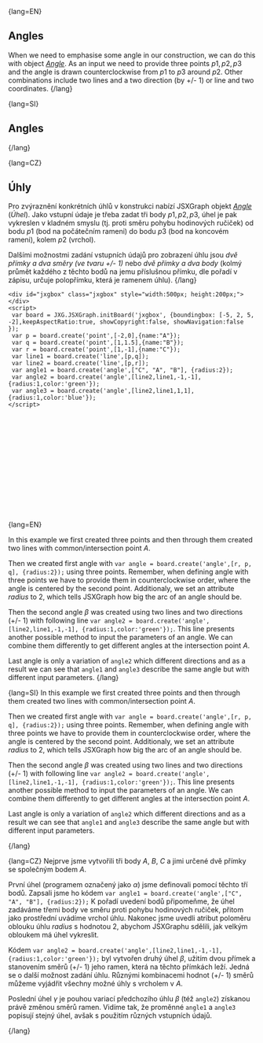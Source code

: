 {lang=EN}
## Angles

When we need to emphasise some angle in our construction, we can do this with object [_Angle_](https://jsxgraph.org/docs/symbols/Angle.html). 
As an input we need to provide three points $p1, p2, p3$ and the angle is drawn counterclockwise from $p1$ to $p3$ around $p2$. 
Other combinations include two lines and a two direction (by +/- 1) or line and two coordinates.
{/lang}

{lang=SI}
## Angles
{/lang}

{lang=CZ}
## Úhly

Pro zvýraznění konkrétních úhlů v konstrukci nabízí JSXGraph objekt [_Angle_](https://jsxgraph.org/docs/symbols/Angle.html) (*Úhel*). 
Jako vstupní údaje je třeba zadat tři body $p1, p2, p3$, úhel je pak vykreslen v kladném smyslu (tj. proti směru pohybu hodinových ručiček)
od bodu $p1$ (bod na počátečním rameni) do bodu $p3$ (bod na koncovém rameni), kolem $p2$ (vrchol). 

Dalšími možnostmi zadání vstupních údajů pro zobrazení úhlu jsou *dvě přímky a dva směry (ve tvaru +/- 1)* nebo *dvě přímky a dva body* 
(kolmý průmět každého z těchto bodů na jemu příslušnou přímku, dle pořadí v zápisu, určuje polopřímku, která je ramenem úhlu).
{/lang}

```JS
<div id="jxgbox" class="jxgbox" style="width:500px; height:200px;"></div>
<script>
 var board = JXG.JSXGraph.initBoard('jxgbox', {boundingbox: [-5, 2, 5, -2],keepAspectRatio:true, showCopyright:false, showNavigation:false });
 var p = board.create('point',[-2,0],{name:"A"});
 var q = board.create('point',[1,1.5],{name:"B"});
 var r = board.create('point',[1,-1],{name:"C"});
 var line1 = board.create('line',[p,q]);
 var line2 = board.create('line',[p,r]);
 var angle1 = board.create('angle',["C", "A", "B"], {radius:2});
 var angle2 = board.create('angle',[line2,line1,-1,-1], {radius:1,color:'green'});
 var angle3 = board.create('angle',[line2,line1,1,1], {radius:1,color:'blue'});
</script>
```

<div id="jxgbox" class="jxgbox" style="width:500px; height:200px;"></div>
<script>
 var board = JXG.JSXGraph.initBoard('jxgbox', {boundingbox: [-5, 2, 5, -2],keepAspectRatio:true, showCopyright:false, showNavigation:false });
 var p = board.create('point',[-2,0],{name:"A", fixed:true});
 var q = board.create('point',[1,1.5],{name:"B"});
 var r = board.create('point',[1,-1],{name:"C"});
 var line1 = board.create('line',[p,q]);
 var line2 = board.create('line',[p,r]);
 var angle1 = board.create('angle',["C", "A", "B"], {radius:2});
 var angle2 = board.create('angle',[line2,line1,-1,-1], {radius:1,color:'green'});
 var angle3 = board.create('angle',[line2,line1,1,1], {radius:1,color:'blue'});
</script>

{lang=EN}

In this example we first created three points and then through them created two lines with common/intersection point $A$. 

Then we created first angle with `var angle = board.create('angle',[r, p, q], {radius:2});` using three points. Remember, 
when defining angle with three points we have to provide them in counterclockwise order, where the angle is centered by the second point. Additionaly, we set an attribute
_radius_ to $2$, which tells JSXGraph how big the arc of an angle should be. 

Then the second angle $\beta$ was created using two lines and two directions (+/- 1) with following line
`var angle2 = board.create('angle',[line2,line1,-1,-1], {radius:1,color:'green'});`. This line presents another possible 
method to input the parameters of an angle. We can combine them differently to get different angles at the intersection point $A$.

Last angle is only a variation of `angle2` which different directions and as a result we can see that `angle1` and `angle3` 
describe the same angle but with different input parameters.
{/lang}

{lang=SI}
In this example we first created three points and then through them created two lines with common/intersection point $A$. 

Then we created first angle with `var angle = board.create('angle',[r, p, q], {radius:2});` using three points. Remember, 
when defining angle with three points we have to provide them in counterclockwise order, where the angle is centered by the second point. Additionaly, we set an attribute
_radius_ to $2$, which tells JSXGraph how big the arc of an angle should be. 

Then the second angle $\beta$ was created using two lines and two directions (+/- 1) with following line
`var angle2 = board.create('angle',[line2,line1,-1,-1], {radius:1,color:'green'});`. This line presents another possible 
method to input the parameters of an angle. We can combine them differently to get different angles at the intersection point $A$.

Last angle is only a variation of `angle2` which different directions and as a result we can see that `angle1` and `angle3` 
describe the same angle but with different input parameters.

{/lang}

{lang=CZ}
Nejprve jsme vytvořili tři body *A*, *B*, *C* a jimi určené dvě přímky se společným bodem $A$. 

První úhel (programem označený jako $\alpha$) jsme definovali pomocí těchto tří bodů. Zapsali jsme ho kódem  `var angle1 = board.create('angle',["C", "A", "B"], {radius:2});`
K pořadí uvedení bodů připomeňme, že úhel zadáváme třemi body ve směru proti pohybu hodinových ručiček, 
přitom jako prostřední uvádíme vrchol úhlu. Nakonec jsme uvedli atribut poloměru oblouku úhlu _radius_ s&nbsp;hodnotou $2$,
abychom JSXGraphu sdělili, jak velkým obloukem má úhel vykreslit. 

Kódem `var angle2 = board.create('angle',[line2,line1,-1,-1], {radius:1,color:'green'});` byl vytvořen druhý úhel $\beta$, 
užitím dvou přímek a stanovením směrů (+/- 1) jeho ramen, která na těchto přímkách leží. 
Jedná se o další možnost zadání úhlu. Různými kombinacemi hodnot (+/- 1) směrů můžeme vyjádřit všechny možné 
úhly s vrcholem v&nbsp;$A$.

Poslední úhel $\gamma$ je pouhou variací předchozího úhlu $\beta$ (též `angle2`) získanou právě změnou směrů ramen. Vidíme tak,
že proměnné `angle1` a `angle3` popisují stejný úhel, avšak s použitím různých vstupních údajů.

{/lang}
